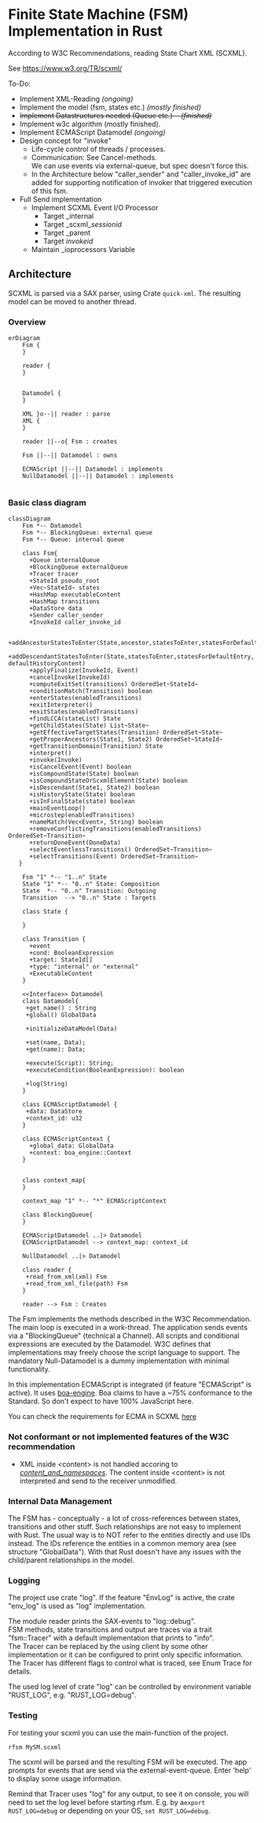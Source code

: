 # Finite State Machine (FSM) Implementation in Rust

According to W3C Recommendations, reading State Chart XML (SCXML).

See https://www.w3.org/TR/scxml/

To-Do:

+ Implement XML-Reading _(ongoing)_
+ Implement the model (fsm, states etc.) _(mostly finished)_
+ <s>Implement Datastructures needed (Queue etc.)-- _(finished)_</s>
+ Implement w3c algorithm (mostly finished).
+ Implement ECMAScript Datamodel _(ongoing)_
+ Design concept for "invoke"
    + Life-cycle control of threads / processes.
    + Communication: See Cancel-methods. <br>
      We can use events via external-queue, but spec doesn't force this.
    + In the Architecture below "caller_sender" and "caller_invoke_id"
      are added for supporting notification of invoker that triggered execution of this fsm.
+ Full Send implementation
    + Implement SCXML Event I/O Processor
        + Target \_internal
        + Target \_scxml\_*sessionid*
        + Target \_parent
        + Target *invokeid*
    + Maintain _ioprocessors Variable

## Architecture

SCXML is parsed via a SAX parser, using Crate `quick-xml`.
The resulting model can be moved to another thread.

### Overview

```mermaid
erDiagram
    Fsm {
    }

    reader {
    }
   

    Datamodel {
    }

    XML }o--|| reader : parse
    XML {
    }

    reader ||--o{ Fsm : creates   

    Fsm ||--|| Datamodel : owns
    
    ECMAScript ||--|| Datamodel : implements
    NullDatamodel ||--|| Datamodel : implements
 
```

### Basic class diagram

```mermaid
classDiagram
    Fsm *-- Datamodel
    Fsm *-- BlockingQueue: external queue
    Fsm *-- Queue: internal queue

    class Fsm{
      +Queue internalQueue
      +BlockingQueue externalQueue
      +Tracer tracer
      +StateId pseudo_root
      +Vec~StateId~ states
      +HashMap executableContent
      +HashMap transitions
      +DataStore data
      +Sender caller_sender
      +InvokeId caller_invoke_id
      
      +addAncestorStatesToEnter(State,ancestor,statesToEnter,statesForDefaultEntry,defaultHistoryContent)
      +addDescendantStatesToEnter(State,statesToEnter,statesForDefaultEntry, defaultHistoryContent)
      +applyFinalize(InvokeId, Event)
      +cancelInvoke(InvokeId)
      +computeExitSet(transitions) OrderedSet~StateId~
      +conditionMatch(Transition) boolean
      +enterStates(enabledTransitions)
      +exitInterpreter()
      +exitStates(enabledTransitions)
      +findLCCA(stateList) State
      +getChildStates(State) List~State~
      +getEffectiveTargetStates(Transition) OrderedSet~State~
      +getProperAncestors(State1, State2) OrderedSet~StateId~
      +getTransitionDomain(Transition) State
      +interpret()
      +invoke(Invoke)
      +isCancelEvent(Event) boolean
      +isCompoundState(State) boolean
      +isCompoundStateOrScxmlElement(State) boolean
      +isDescendant(State1, State2) boolean
      +isHistoryState(State) boolean
      +isInFinalState(state) boolean
      +mainEventLoop()
      +microstep(enabledTransitions)
      +nameMatch(Vec<Event>, String) boolean
      +removeConflictingTransitions(enabledTransitions) OrderedSet~Transition~
      +returnDoneEvent(DoneData)
      +selectEventlessTransitions() OrderedSet~Transition~
      +selectTransitions(Event) OrderedSet~Transition~
   }
    
    Fsm "1" *-- "1..n" State
    State "1" *-- "0..n" State: Composition
    State  *-- "0..n" Transition: Outgoing
    Transition  --> "0..n" State : Targets
    
    class State {
    
    }

    class Transition {
      +event
      +cond: BooleanExpression
      +target: StateId[]
      +type: "internal" or "external"
      +ExecutableContent
    }

    <<Interface>> Datamodel
    class Datamodel{    
     +get_name() : String
     +global() GlobalData

     +initializeDataModel(Data)

     +set(name, Data);
     +get(name): Data;

     +execute(Script): String;
     +executeCondition(BooleanExpression): boolean
     
     +log(String)
    }

    class ECMAScriptDatamodel {
     +data: DataStore
     +context_id: u32
    }

    class ECMAScriptContext {
      +global_data: GlobalData
      +context: boa_engine::Context
    }

    
    class context_map{
    }
    
    context_map "1" *-- "*" ECMAScriptContext

    class BlockingQueue{
    }
    
    ECMAScriptDatamodel ..|> Datamodel
    ECMAScriptDatamodel --> context_map: context_id
    
    NullDatamodel ..|> Datamodel
    
    class reader {
     +read_from_xml(xml) Fsm
     +read_from_xml_file(path) Fsm
    }
      
    reader --> Fsm : Creates 
```

The Fsm implements the methods described in the W3C Recommendation. The main loop is executed in a work-thread. The application sends events via a "BlockingQueue" (technical a
Channel). All scripts and conditional expressions are executed by the Datamodel. W3C defines that implementations may freely choose the script language to support. The mandatory
Null-Datamodel is a dummy implementation with minimal functionality.

In this implementation ECMAScript is integrated (if feature "ECMAScript" is active). It uses [boa-engine](https://boajs.dev/). Boa claims to have a ~75% conformance to the
Standard. So don't expect to have 100% JavaScript here.

You can check the requirements for ECMA in SCXML [here](https://www.w3.org/TR/scxml/#ecma-profile)

### Not conformant or not implemented features of the W3C recommendation

+ XML inside &lt;content> is not handled accoring to _[content_and_namespaces](https://www.w3.org/TR/scxml/#content_and_namespaces)_. The content inside &lt;content> is not
  interpreted and send to the receiver unmodified.

### Internal Data Management

The FSM has - conceptually - a lot of cross-references between states, transitions and other stuff. Such relationships are not easy to implement with Rust. The usual way is to NOT
refer to the entities directly and use IDs instead. The IDs reference the entities in a common memory area (see structure "GlobalData"). With that Rust doesn't have any issues with
the child/parent relationships in the model.

### Logging

The project use crate "log". If the feature "EnvLog" is active, the crate "env_log" is used as "log" implementation.

The module reader prints the SAX-events to "log::debug".\
FSM methods, state transitions and output are traces via a trait "fsm::Tracer" with a default implementation that prints to "info".\
The Tracer can be replaced by the using client by some other implementation or it can be configured to print only specific information. 
The Tracer has different flags to control what is traced, see Enum Trace for details.

The used log level of crate "log" can be controlled by environment variable "RUST_LOG", e.g. "RUST_LOG=debug".


### Testing

For testing your scxml you can use the main-function of the project.

`rfsm MySM.scxml`

The scxml will be parsed and the resulting FSM will be executed. The app prompts for events that are send via the external-event-queue. Enter 'help' to display some usage
information.

Remind that Tracer uses "log" for any output, to see it on console, you will need to set the log level before starting rfsm. E.g. by a`export RUST_LOG=debug`
or depending on your OS, `set RUST_LOG=debug`.
